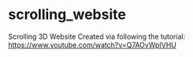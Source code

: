 # scrolling_website
Scrolling 3D Website
Created via following the tutorial: https://www.youtube.com/watch?v=Q7AOvWpIVHU


